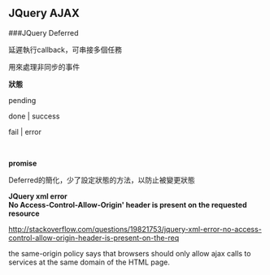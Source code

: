 ## JQuery AJAX

###JQuery Deferred

延遲執行callback，可串接多個任務

用來處理非同步的事件

<b>狀態</b>

pending

done | success

fail | error

<br>

<b>promise</b>

Deferred的簡化，少了設定狀態的方法，以防止被變更狀態

<b>JQuery xml error<br> No Access-Control-Allow-Origin' header is present on the requested resource</b>

http://stackoverflow.com/questions/19821753/jquery-xml-error-no-access-control-allow-origin-header-is-present-on-the-req

the same-origin policy says that browsers should only allow ajax calls to services at the same domain of the HTML page.

